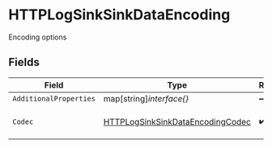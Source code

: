 # HTTPLogSinkSinkDataEncoding

Encoding options


## Fields

| Field                                                                                       | Type                                                                                        | Required                                                                                    | Description                                                                                 | Example                                                                                     |
| ------------------------------------------------------------------------------------------- | ------------------------------------------------------------------------------------------- | ------------------------------------------------------------------------------------------- | ------------------------------------------------------------------------------------------- | ------------------------------------------------------------------------------------------- |
| `AdditionalProperties`                                                                      | map[string]*interface{}*                                                                    | :heavy_minus_sign:                                                                          | N/A                                                                                         |                                                                                             |
| `Codec`                                                                                     | [HTTPLogSinkSinkDataEncodingCodec](../../models/shared/httplogsinksinkdataencodingcodec.md) | :heavy_check_mark:                                                                          | Codec to encode logs in                                                                     | json                                                                                        |